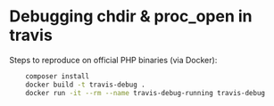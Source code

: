 # Debugging chdir & proc_open in travis

Steps to reproduce on official PHP binaries (via Docker):

```bash
    composer install
    docker build -t travis-debug .
    docker run -it --rm --name travis-debug-running travis-debug
``` 
